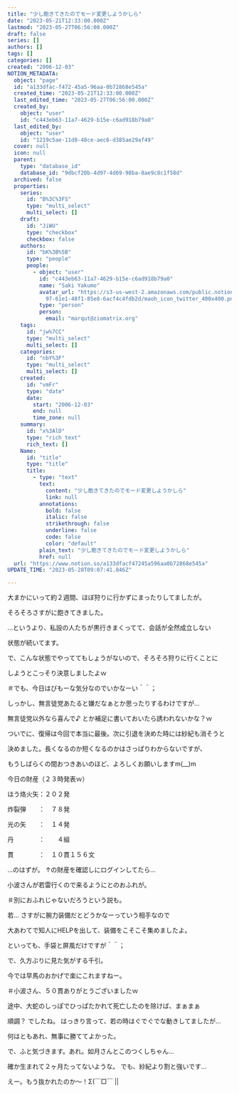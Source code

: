 ```yaml
---
title: "少し飽きてきたのでモード変更しようかしら"
date: "2023-05-21T12:33:00.000Z"
lastmod: "2023-05-27T06:56:00.000Z"
draft: false
series: []
authors: []
tags: []
categories: []
created: "2006-12-03"
NOTION_METADATA:
  object: "page"
  id: "a133dfac-f472-45a5-96aa-0b72868e545a"
  created_time: "2023-05-21T12:33:00.000Z"
  last_edited_time: "2023-05-27T06:56:00.000Z"
  created_by:
    object: "user"
    id: "c443eb63-11a7-4629-b15e-c6ad918b79a0"
  last_edited_by:
    object: "user"
    id: "1219c5ae-11d8-48ce-aec6-d385ae29af49"
  cover: null
  icon: null
  parent:
    type: "database_id"
    database_id: "9dbcf20b-4d97-4d69-98ba-8ae9c8c1f58d"
  archived: false
  properties:
    series:
      id: "B%3C%3FS"
      type: "multi_select"
      multi_select: []
    draft:
      id: "JiWU"
      type: "checkbox"
      checkbox: false
    authors:
      id: "bK%3B%5B"
      type: "people"
      people:
        - object: "user"
          id: "c443eb63-11a7-4629-b15e-c6ad918b79a0"
          name: "Saki Yakumo"
          avatar_url: "https://s3-us-west-2.amazonaws.com/public.notion-static.com/3ad1c4\
            97-61e1-48f1-85e8-6acf4c4fdb2d/maoh_icon_twitter_400x400.png"
          type: "person"
          person:
            email: "marqut@ziomatrix.org"
    tags:
      id: "jw%7CC"
      type: "multi_select"
      multi_select: []
    categories:
      id: "nbY%3F"
      type: "multi_select"
      multi_select: []
    created:
      id: "vmFr"
      type: "date"
      date:
        start: "2006-12-03"
        end: null
        time_zone: null
    summary:
      id: "x%3AlD"
      type: "rich_text"
      rich_text: []
    Name:
      id: "title"
      type: "title"
      title:
        - type: "text"
          text:
            content: "少し飽きてきたのでモード変更しようかしら"
            link: null
          annotations:
            bold: false
            italic: false
            strikethrough: false
            underline: false
            code: false
            color: "default"
          plain_text: "少し飽きてきたのでモード変更しようかしら"
          href: null
  url: "https://www.notion.so/a133dfacf47245a596aa0b72868e545a"
UPDATE_TIME: "2023-05-28T09:07:41.846Z"

---
```

<link rel="stylesheet" href="https://cdn.jsdelivr.net/npm/katex@0.16.2/dist/katex.min.css" integrity="sha384-bYdxxUwYipFNohQlHt0bjN/LCpueqWz13HufFEV1SUatKs1cm4L6fFgCi1jT643X" crossorigin="anonymous">


大まかにいって約２週間、ほぼ狩りに行かずにまったりしてましたが。


そろそろさすがに飽きてきました。


…というより、私設の人たちが黒行きまくってて、会話が全然成立しない


状態が続いてます。


で、こんな状態でやっててもしょうがないので、そろそろ狩りに行くことに


しようとこっそり決意しましたよｗ


＃でも、今日はびもーな気分なのでいかなーい＾＾；


しっかし、無言徒党あたると嫌だなぁとか思ったりするわけですが…


無言徒党以外なら喜んで♪ とか補足に書いておいたら誘われないかな？ｗ


ついでに、復帰は今回で本当に最後。次に引退を決めた時には紗紀も消そうと


決めました。長くなるのか短くなるのかはさっぱりわからないですが、


もうしばらくの間おつきあいのほど、よろしくお願いしますm(__)m


今日の財産（２３時発表ｗ）


ほう烙火矢：２０２発


炸裂弾　　：　７８発


光の矢　　：　１４発


丹　　　　：　　４組


貫　　　　：　１０貫１５６文


…のはずが。 ↑の財産を確認しにログインしてたら…


小波さんが若雷行くので来るようにとのおふれが。


＃別におふれじゃないだろうという説も。


若… さすがに腕力装備だとどうかなーっていう相手なので


大あわてで知人にHELPを出して、装備をこそこそ集めましたよ。


といっても、手袋と屏風だけですが＾＾；


で、久方ぶりに見た気がする千引。


今では早馬のおかげで楽にこれますねー。


＃小波さん、５０貫ありがとうございましたｗ


途中、大蛇のしっぽでひっぱたかれて死亡したのを除けば、まぁまぁ


順調？ でしたね。 はっきり言って、若の時はぐでぐでな動きしてましたが…


何はともあれ、無事に勝ててよかった。


で、ふと気づきます。あれ。如月さんとこのつくしちゃん…


確か生まれて２ヶ月たってないような。 でも、紗紀より割と強いです…


えー。もう抜かれたのか～！Σ(￣□￣ ||

